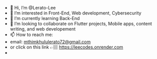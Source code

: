 - 👋 Hi, I’m @Lerato-Lee
- 👀 I’m interested in Front-End, Web development, Cybersecurity
- 🌱 I’m currently learning Back-End
- 💞️ I’m looking to collaborate on Flutter projects, Mobile apps, content writing, and web developement
- 📫 How to reach me:
- email: mthimkhululerato72@gmail.com
- or click on this link 👉🏽 https://leecodes.onrender.com
- 

<!---
Lerato-Lee/Lerato-Lee is a ✨ special ✨ repository because its `README.md` (this file) appears on your GitHub profile.
You can click the Preview link to take a look at your changes.
--->
